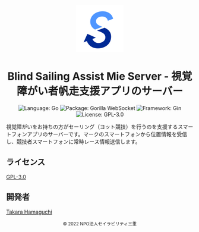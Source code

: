 <div align="center">
<a href="https://github.com/takara2314/bsam-server">
    <img src="./resources/logo.svg" width="128" height="128" alt="logo" />
</a>

# Blind Sailing Assist Mie Server - 視覚障がい者帆走支援アプリのサーバー

![Language: Go](https://img.shields.io/badge/Language-Go-00add8?style=for-the-badge&logo=go)
![Package: Gorilla WebSocket](https://img.shields.io/badge/Package-Gorilla%20WebSocket-a1a1a1?style=for-the-badge)
![Framework: Gin](https://img.shields.io/badge/Framework-Gin-0090d1?style=for-the-badge)
![License: GPL-3.0](https://img.shields.io/badge/License-GPL%203.0-bd0000?style=for-the-badge)

</div>

視覚障がいをお持ちの方がセーリング（ヨット競技）を行うのを支援するスマートフォンアプリのサーバーです。マークのスマートフォンから位置情報を受信し、競技者スマートフォンに常時レース情報送信します。

## ライセンス

[GPL-3.0](./LICENSE)

## 開発者

[Takara Hamaguchi](https://github.com/takara2314)

<div align="center">
<small>
© 2022 NPO法人セイラビリティ三重
</small>
</div>
